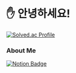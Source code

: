 # ✋ 안녕하세요!

[![Solved.ac Profile](http://mazassumnida.wtf/api/v2/generate_badge?boj=wogks99)](https://solved.ac/wogks99/)

### About Me

[![Notion Badge](https://img.shields.io/badge/Notion-000000?style=for-the-badge&logo=notion&logoColor=white)](https://jaehan4707.notion.site/1395268d6e3648ec95e04eaf2cdf6195?pvs=4)
